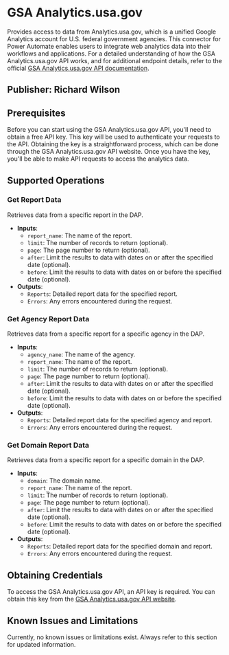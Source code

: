 # GSA Analytics.usa.gov

Provides access to data from Analytics.usa.gov, which is a unified Google Analytics account for U.S. federal government agencies. This connector for Power Automate enables users to integrate web analytics data into their workflows and applications. For a detailed understanding of how the GSA Analytics.usa.gov API works, and for additional endpoint details, refer to the official [GSA Analytics.usa.gov API documentation](https://open.gsa.gov/api/dap/).

## Publisher: Richard Wilson

## Prerequisites

Before you can start using the GSA Analytics.usa.gov API, you'll need to obtain a free API key. This key will be used to authenticate your requests to the API. Obtaining the key is a straightforward process, which can be done through the GSA Analytics.usa.gov API website. Once you have the key, you'll be able to make API requests to access the analytics data.

## Supported Operations

### Get Report Data

Retrieves data from a specific report in the DAP.

- **Inputs**:
  - `report_name`: The name of the report.
  - `limit`: The number of records to return (optional).
  - `page`: The page number to return (optional).
  - `after`: Limit the results to data with dates on or after the specified date (optional).
  - `before`: Limit the results to data with dates on or before the specified date (optional).
- **Outputs**:
  - `Reports`: Detailed report data for the specified report.
  - `Errors`: Any errors encountered during the request.

### Get Agency Report Data

Retrieves data from a specific report for a specific agency in the DAP.

- **Inputs**:
  - `agency_name`: The name of the agency.
  - `report_name`: The name of the report.
  - `limit`: The number of records to return (optional).
  - `page`: The page number to return (optional).
  - `after`: Limit the results to data with dates on or after the specified date (optional).
  - `before`: Limit the results to data with dates on or before the specified date (optional).
- **Outputs**:
  - `Reports`: Detailed report data for the specified agency and report.
  - `Errors`: Any errors encountered during the request.

### Get Domain Report Data

Retrieves data from a specific report for a specific domain in the DAP.

- **Inputs**:
  - `domain`: The domain name.
  - `report_name`: The name of the report.
  - `limit`: The number of records to return (optional).
  - `page`: The page number to return (optional).
  - `after`: Limit the results to data with dates on or after the specified date (optional).
  - `before`: Limit the results to data with dates on or before the specified date (optional).
- **Outputs**:
  - `Reports`: Detailed report data for the specified domain and report.
  - `Errors`: Any errors encountered during the request.

## Obtaining Credentials

To access the GSA Analytics.usa.gov API, an API key is required. You can obtain this key from the [GSA Analytics.usa.gov API website](https://open.gsa.gov/api/dap/).

## Known Issues and Limitations

Currently, no known issues or limitations exist. Always refer to this section for updated information.

